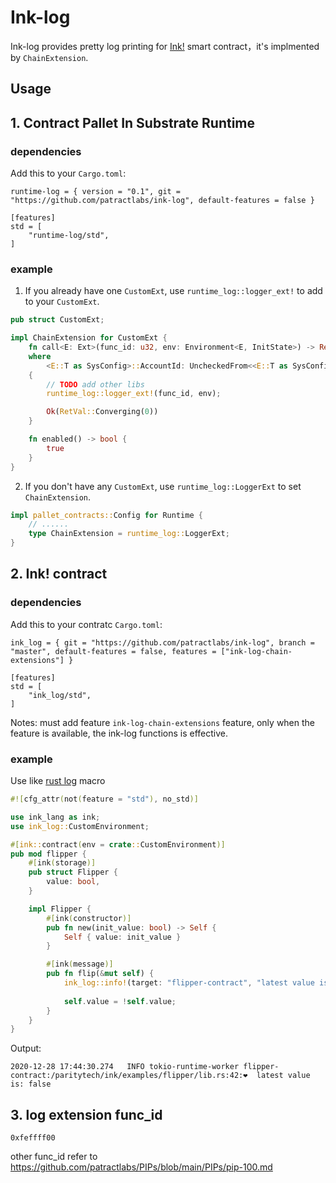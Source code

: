 # Ink-log 
Ink-log provides pretty log printing for [Ink!](https://github.com/paritytech/ink) smart contract，it's implmented by `ChainExtension`.

## Usage
## 1. Contract Pallet In Substrate Runtime

### dependencies
Add this to your `Cargo.toml`:
```
runtime-log = { version = "0.1", git = "https://github.com/patractlabs/ink-log", default-features = false }

[features]
std = [
    "runtime-log/std",
]
```

### example
1. If you already have one `CustomExt`, use `runtime_log::logger_ext!` to add to your `CustomExt`.
```rust
pub struct CustomExt;

impl ChainExtension for CustomExt {
	fn call<E: Ext>(func_id: u32, env: Environment<E, InitState>) -> Result<RetVal, DispatchError>
	where
		<E::T as SysConfig>::AccountId: UncheckedFrom<<E::T as SysConfig>::Hash> + AsRef<[u8]>,
	{
		// TODO add other libs
        runtime_log::logger_ext!(func_id, env);

		Ok(RetVal::Converging(0))
	}

	fn enabled() -> bool {
		true
	}
}
```
2. If you don't have any `CustomExt`, use `runtime_log::LoggerExt` to set `ChainExtension`.
```rust
impl pallet_contracts::Config for Runtime {
    // ...... 
    type ChainExtension = runtime_log::LoggerExt;
}
```

## 2. Ink! contract

### dependencies
Add this to your contratc `Cargo.toml`:
```
ink_log = { git = "https://github.com/patractlabs/ink-log", branch = "master", default-features = false, features = ["ink-log-chain-extensions"] }

[features]
std = [
    "ink_log/std",
]
```

Notes: must add feature `ink-log-chain-extensions` feature, only when the feature is available, the ink-log functions is effective.

### example

Use like [rust log](https://github.com/rust-lang/log) macro
```rust
#![cfg_attr(not(feature = "std"), no_std)]

use ink_lang as ink;
use ink_log::CustomEnvironment;

#[ink::contract(env = crate::CustomEnvironment)]
pub mod flipper {
    #[ink(storage)]
    pub struct Flipper {
        value: bool,
    }

    impl Flipper {
        #[ink(constructor)]
        pub fn new(init_value: bool) -> Self {
            Self { value: init_value }
        }

        #[ink(message)]
        pub fn flip(&mut self) {
            ink_log::info!(target: "flipper-contract", "latest value is: {}", self.value);
            
            self.value = !self.value;
        }
    }
}
```

Output:
```
2020-12-28 17:44:30.274   INFO tokio-runtime-worker flipper-contract:/paritytech/ink/examples/flipper/lib.rs:42:❤️  latest value is: false
```

## 3. log extension func_id
```
0xfeffff00
```
other func_id refer to https://github.com/patractlabs/PIPs/blob/main/PIPs/pip-100.md

